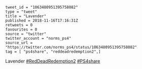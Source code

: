 ```
tweet_id = "1063480951395758082"
type = "tweet"
title = "Lavender"
published = 2018-11-16T17:16:31Z
retweets = 0
favourites = 0
source = "twitter"
twitter_account = "norms_ps4"
source_url = "https://twitter.com/norms_ps4/status/1063480951395758082"
tag = [ "ps4share", "reddeadredemption2",]
```

Lavender [#RedDeadRedemption2](/tags/reddeadredemption2/) [#PS4share](/tags/ps4share/)

<p class='image'><img src='http://mnf.m17s.net/2018/11/16/DsI-SXHW0AAItEh.jpg' alt=''></p>

